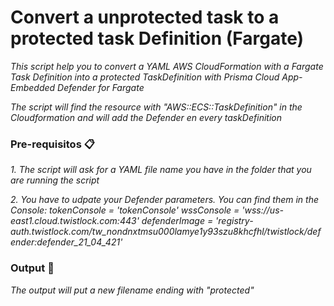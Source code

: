 # Convert a unprotected task to a protected task Definition (Fargate)

_This script help you to convert a YAML AWS CloudFormation with a Fargate Task Definition into a protected TaskDefinition with Prisma Cloud App-Embedded Defender for Fargate_

_The script will find the resource with "AWS::ECS::TaskDefinition" in the Cloudformation and will add the Defender en every taskDefinition_

### Pre-requisitos 📋

_1. The script will ask for a YAML file name you have in the folder that you are running the script_

_2. You have to udpate your Defender parameters. You can find them in the Console:_
_tokenConsole = 'tokenConsole'_
_wssConsole = 'wss://us-east1.cloud.twistlock.com:443'_
_defenderImage = 'registry-auth.twistlock.com/tw_nondnxtmsu000lamye1y93szu8khcfhl/twistlock/defender:defender_21_04_421'_

### Output 🔧

_The output will put a new filename ending with "protected"_

